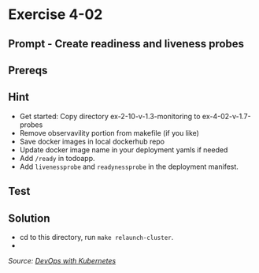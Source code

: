 # Exercise 4-02

## Prompt - Create readiness and liveness probes

## Prereqs

## Hint
- Get started: Copy directory ex-2-10-v-1.3-monitoring to ex-4-02-v-1.7-probes
- Remove observavility portion from makefile (if you like)
- Save docker images in local dockerhub repo
- Update docker image name in your deployment yamls if needed
- Add `/ready` in todoapp.
- Add `livenessprobe` and `readynessprobe` in the deployment manifest.

## Test

## Solution
- cd to this directory, run `make relaunch-cluster`.
- 

<i>Source: [DevOps with Kubernetes](https://devopswithkubernetes.com/part-4/1-update-strategies-and-prometheus)</i>